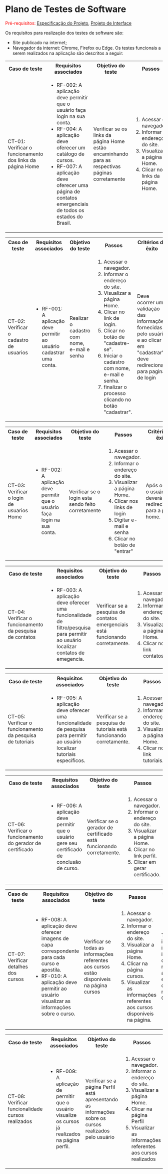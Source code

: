 # Plano de Testes de Software

<span style="color:red">Pré-requisitos: <a href="2-Especificação do Projeto.md"> Especificação do Projeto</a></span>, <a href="3-Projeto de Interface.md"> Projeto de Interface</a>

Os requisitos para realização dos testes de software são:

* Site publicado na internet;
* Navegador da internet: Chrome, Firefox ou Edge.
Os testes funcionais a serem realizados na aplicação são descritos a seguir:

<table>
 <tr>
  <th>Caso de teste</th>
  <th>Requisitos associados</th>
  <th>Objetivo do teste</th>
  <th>Passos</th>
  <th>Critérios de êxito</th>
  <th>Responsável</th>
 </tr>
 <tr>
  <td>CT-01: Verificar o funcionamento dos links da página Home</td>
  <td>
   <ul>
    <li>RF-002: A aplicação deve permitir que o usuário faça login na sua conta.</li>
   <li>RF-004:  A aplicação deve oferecer um catálogo de cursos.</li>
   <li>RF-007:  A aplicação deve oferecer uma página de contatos emergenciais de todos os estados do Brasil.</li>
    
   </ul>
  </td>
  <td>Verificar se os links da página Home estão encaminhando para as respectivas páginas corretamente</td>
  <td>
   <ol>
    <li>Acessar o navegador.</li>
    <li>Informar o endereço do site.</li>
    <li>Visualizar a página Home.</li>
    <li>Clicar nos links da página Home.</li>
   </ol>
   </td>
  <td>Todos os links da página Home devem encaminhar os usuários para as páginas descritas.</td>
  <td>Julia</td>
 </tr>
</table>

<table>
 <tr>
  <th>Caso de teste</th>
  <th>Requisitos associados</th>
  <th>Objetivo do teste</th>
  <th>Passos</th>
  <th>Critérios de êxito</th>
  <th>Responsável</th>
 </tr>
 <tr>
  <td>CT-02: Verificar o cadastro de usuarios  </td>
  <td>
   <ul>
    <li>RF-001: A aplicação deve permitir ao usuário cadastrar uma conta.</li>

   </ul>
  </td>
  <td>Realizar o cadastro com nome, e-mail e senha </td>
  <td>
   <ol>
    <li>Acessar o navegador.</li>
    <li>Informar o endereço do site.</li>
    <li>Visualizar a página Home.</li>
    <li>Clicar no link de login.</li>
    <li>Clicar no botão de "cadastre-se".</li>
    <li>Iniciar o cadastro com nome, e-mail e senha.</li>
    <li>finalizar o processo clicando no botão "cadastrar".</li>
   </ol>
   </td>
  <td>Deve ocorrer uma validação das informações fornecidas pelo usuário e ao clicar em "cadastrar" deve redirecionar para pagina de login </td>
  <td>Rafael</td></td>
 </tr>
</table>

<table>
 <tr>
  <th>Caso de teste</th>
  <th>Requisitos associados</th>
  <th>Objetivo do teste</th>
  <th>Passos</th>
  <th>Critérios de êxito</th>
  <th>Responsável</th>
 </tr>
 <tr>
  <td>CT-03: Verificar o login de usuarios Home</td>
  <td>
   <ul>
   
   <li>RF-002: A aplicação deve permitir que o usuário faça login na sua conta.</li>
  
   </ul>
  </td>
  <td>Verificar se o login esta sendo feito corretamente</td>
  <td>
   <ol>
    <li>Acessar o navegador.</li>
    <li>Informar o endereço do site.</li>
    <li>Visualizar a página Home.</li>
    <li>Clicar nos links de login</li>
    <li>Digitar e-mail e senha </li>
    <li>Clicar no botão de "entrar"</li>
    
   </ol>
   </td>
  <td>Após o login, o usuário deverá ser redirecionado para a página home.	</td>
  <td>Rafael</td>
 </tr>
</table>

<table>
    <tr>
     <th>Caso de teste</th>
     <th>Requisitos associados</th>
     <th>Objetivo do teste</th>
     <th>Passos</th>
     <th>Critérios de êxito</th>
     <th>Responsável</th>
    </tr>
    <tr>
     <td>CT-04: Verificar o funcionamento da pesquisa de contatos</td>
     <td>
      <ul>
       <li>RF-003: A aplicação deve oferecer uma funcionalidade de filtro/pesquisa para permitir ao usuário localizar contatos de emegencia.</li>
      </ul>
     </td>
     <td>Verificar se a pesquisa de contatos emergenciais está funcionando corretamente.</td>
     <td>
      <ol>
       <li>Acessar o navegador.</li>
       <li>Informar o endereço do site.</li>
       <li>Visualizar a página Home.</li>
       <li>Clicar no link contatos.</li>
      </ol>
      </td>
     <td>A pagina deve oferecer busca de contatos emergenciais.</td>
     <td>Nizia</td>
    </tr>
   </table>

   <table>
    <tr>
     <th>Caso de teste</th>
     <th>Requisitos associados</th>
     <th>Objetivo do teste</th>
     <th>Passos</th>
     <th>Critérios de êxito</th>
     <th>Responsável</th>
    </tr>
    <tr>
     <td>CT-05: Verificar o funcionamento da pesquisa de tutoriais</td>
     <td>
      <ul>
       <li>RF-005: A aplicação deve oferecer uma funcionalidade de pesquisa para permitir ao usuário localizar tutoriais específicos.</li>
      </ul>
     </td>
     <td>Verificar se a pesquisa de tutoriais está funcionando corretamente.</td>
     <td>
      <ol>
       <li>Acessar o navegador.</li>
       <li>Informar o endereço do site.</li>
       <li>Visualizar a página Home.</li>
       <li>Clicar no link tutoriais.</li>
      </ol>
      </td>
     <td>A pagina deve oferecer busca de tutoriais.</td>
     <td>Luiza Gabriela</td>
    </tr>
   </table>

   <table>
    <tr>
     <th>Caso de teste</th>
     <th>Requisitos associados</th>
     <th>Objetivo do teste</th>
     <th>Passos</th>
     <th>Critérios de êxito</th>
     <th>Responsável</th>
    </tr>
    <tr>
     <td>CT-06: Verificar o funcionamento do gerador de certificado</td>
     <td>
      <ul>
       <li>RF-006: A aplicação deve permitir que o usuário gere seu certificado de conclusão de curso.</li>
      </ul>
     </td>
     <td>Verificar se o gerador de certificado está funcionando corretamente.</td>
     <td>
      <ol>
       <li>Acessar o navegador.</li>
       <li>Informar o endereço do site.</li>
       <li>Visualizar a página Home.</li>
       <li>Clicar no link perfil.</li>
       <li>Clicar em gerar certificado.</li>
      </ol>
      </td>
     <td>A página deve oferecer emição de certificado.</td>
     <td>Luiza Gabriela</td>
    </tr>
   </table>

<table>
 <tr>
  <th>Caso de teste</th>
  <th>Requisitos associados</th>
  <th>Objetivo do teste</th>
  <th>Passos</th>
  <th>Critérios de êxito</th>
  <th>Responsável</th>
 </tr>
 <tr>
  <td>CT-07: Verificar detalhes dos cursos</td>
  <td>
   <ul>
    <li>RF-008:	A aplicação deve oferecer imagens de capa correspondente para cada curso e apostila.</li>
    <li>RF-010:	A aplicação deve permitir ao usuário visualizar as informações sobre o curso.</li>
   </ul>
  </td>
  <td>Verificar se todas as informações referentes aos cursos estão disponíveis na página cursos</td>
  <td>
   <ol>
    <li>Acessar o navegador.</li>
    <li>Informar o endereço do site.</li>
    <li>Visualizar a página Home.</li>
    <li>Clicar na página cursos.</li>
    <li>Visualizar as informações referentes aos cursos disponíveis na página.</li>
   </ol>
   </td>
  <td>Todas as informações, incluindo imagens das capas, referentes aos cursos estão disponíveis na página Cursos.</td>
  <td>Lucas</td>
 </tr>
</table>

<table>
 <tr>
  <th>Caso de teste</th>
  <th>Requisitos associados</th>
  <th>Objetivo do teste</th>
  <th>Passos</th>
  <th>Critérios de êxito</th>
  <th>Responsável</th>
 </tr>
 <tr>
  <td>CT-08: Verificar funcionalidade cursos realizados</td>
  <td>
   <ul>
    <li>RF-009:	A aplicação de permitir que o usuário visualize os cursos já realizados na página perfil.</li>
   </ul>
  </td>
  <td>Verificar se a página Perfil está apresentando as informações sobre os cursos realizados pelo usuário</td>
  <td>
   <ol>
    <li>Acessar o navegador.</li>
    <li>Informar o endereço do site.</li>
    <li>Visualizar a página Home.</li>
    <li>Clicar na página Perfil</li>
    <li>Visualizar as informações referentes aos cursos realizados</li>
   </ol>
   </td>
  <td>As informações de cursos realizados pelo usuário devem estar disponiveis na página Perfil.</td>
  <td>Lucas</td>
 </tr>
</table>


